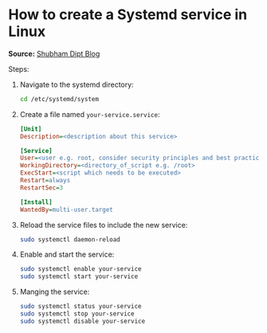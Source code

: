 # How to create a Systemd service in Linux

**Source:** [Shubham Dipt Blog](https://www.shubhamdipt.com/blog/how-to-create-a-systemd-service-in-linux/)

Steps:

1. Navigate to the systemd directory:

   ```bash
   cd /etc/systemd/system
   ```

2. Create a file named `your-service.service`:

   ```ini
   [Unit]
   Description=<description about this service>

   [Service]
   User=<user e.g. root, consider security principles and best practices>
   WorkingDirectory=<directory_of_script e.g. /root>
   ExecStart=<script which needs to be executed>
   Restart=always
   RestartSec=3

   [Install]
   WantedBy=multi-user.target
   ```

3. Reload the service files to include the new service:

   ```bash
   sudo systemctl daemon-reload
   ```

4. Enable and start the service:

   ```bash
   sudo systemctl enable your-service
   sudo systemctl start your-service
   ```

5. Manging the service:
   ```bash
   sudo systemctl status your-service
   sudo systemctl stop your-service
   sudo systemctl disable your-service
   ```
